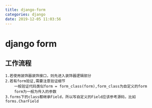 ```yaml
---
title: django-form
categories: django
date: 2019-12-05 11:03:56
---
```

# django form

## 工作流程


```
1.若使用装饰器装饰接口，则先进入装饰器逻辑部分
2.若有form验证,需要注意验证细节
    一般验证代码类似form = form_class(form),form_class为自定义的form
    form为一般为传入的参数
3.forms下的class都继承Field，所以写自定义的Field应该参考源码，比如forms.CharField
```

